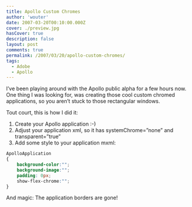 ```yaml
---
title: Apollo Custom Chromes
author: 'wouter'
date: 2007-03-20T00:10:00.000Z
cover: ./preview.jpg
hasCover: true
description: false
layout: post
comments: true
permalink: /2007/03/20/apollo-custom-chromes/
tags:
  - Adobe
  - Apollo
---
```

I’ve been playing around with the Apollo public alpha for a few hours now. One thing I was looking for, was creating those cool custom chromed applications, so you aren’t stuck to those rectangular windows.

Tout court, this is how I did it:

1.  Create your Apollo application :-)
2.  Adjust your application xml, so it has systemChrome=”none” and transparent=”true”
3.  Add some style to your application mxml:

``` css
ApolloApplication  
{  
	background-color:"";  
	background-image:"";  
	padding: 0px;  
	show-flex-chrome:"";  
}
```

And magic: The application borders are gone!